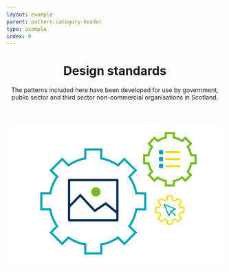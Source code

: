 ```yaml
---
layout: example
parent: pattern.category-header
type: example
index: 0
---
```


<div class="wrapper">
    <div class="category-header">
        <header class="category-header__header">
            <h1 class="category-header__title">Design standards</h1>
            <div class="category-header__summary">
                <p>The patterns included here have been developed for use by government, public sector and third sector non-commercial organisations in Scotland.</p>
            </div>
        </header>
        <img class="category-header__image" src="/assets/images/examples/category-header-design-standards.svg" alt="">
    </div>
</div>
